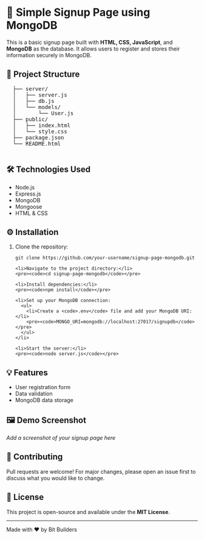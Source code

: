 

  <h1>🚀 Simple Signup Page using MongoDB</h1>

  <p>This is a basic signup page built with <strong>HTML, CSS, JavaScript</strong>, and <strong>MongoDB</strong> as the database. It allows users to register and stores their information securely in MongoDB.</p>

  <h2>📁 Project Structure</h2>
  <pre>
  ├── server/
  │   ├── server.js
  │   ├── db.js
  │   └── models/
  │       └── User.js
  ├── public/
  │   ├── index.html
  │   └── style.css
  ├── package.json
  └── README.html
  </pre>

  <h2>🛠️ Technologies Used</h2>
  <ul>
    <li>Node.js</li>
    <li>Express.js</li>
    <li>MongoDB</li>
    <li>Mongoose</li>
    <li>HTML & CSS</li>
  </ul>

  <h2>⚙️ Installation</h2>
  <ol>
    <li>Clone the repository:</li>
    <pre><code>git clone https://github.com/your-username/signup-page-mongodb.git</code></pre>

    <li>Navigate to the project directory:</li>
    <pre><code>cd signup-page-mongodb</code></pre>

    <li>Install dependencies:</li>
    <pre><code>npm install</code></pre>

    <li>Set up your MongoDB connection:
      <ul>
        <li>Create a <code>.env</code> file and add your MongoDB URI:</li>
        <pre><code>MONGO_URI=mongodb://localhost:27017/signupdb</code></pre>
      </ul>
    </li>

    <li>Start the server:</li>
    <pre><code>node server.js</code></pre>
  </ol>

  <h2>💡 Features</h2>
  <ul>
    <li>User registration form</li>
    <li>Data validation</li>
    <li>MongoDB data storage</li>
  </ul>

  <h2>🖼️ Demo Screenshot</h2>
  <p><em>Add a screenshot of your signup page here</em></p>

  <h2>🤝 Contributing</h2>
  <p>Pull requests are welcome! For major changes, please open an issue first to discuss what you would like to change.</p>

  <h2>📄 License</h2>
  <p>This project is open-source and available under the <strong>MIT License</strong>.</p>

  <hr>
  <p>Made with ❤️ by Bit Builders</p>
